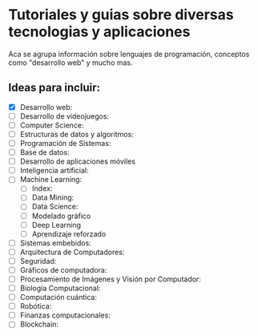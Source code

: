 # Tutoriales y guias sobre diversas tecnologias y aplicaciones

Aca se agrupa información sobre lenguajes de programación, conceptos como "desarrollo web" y mucho mas.

## Ideas para incluir:

- [x] Desarrollo web:
- [ ] Desarrollo de videojuegos:
- [ ] Computer Science:
- [ ] Estructuras de datos y algoritmos:
- [ ] Programación de Sistemas:
- [ ] Base de datos:
- [ ] Desarrollo de aplicaciones móviles
- [ ] Inteligencia artificial:
- [ ] Machine Learning:
	- [ ] Index:
	- [ ] Data Mining:
	- [ ] Data Science:
	- [ ] Modelado gráfico
	- [ ] Deep Learning
	- [ ] Aprendizaje reforzado
- [ ] Sistemas embebidos:
- [ ] Arquitectura de Computadores:
- [ ] Seguridad:
- [ ] Gráficos de computadora:
- [ ] Procesamiento de Imágenes y Visión por Computador:
- [ ] Biología Computacional:
- [ ] Computación cuántica:
- [ ] Robótica:
- [ ] Finanzas computacionales:
- [ ] Blockchain: